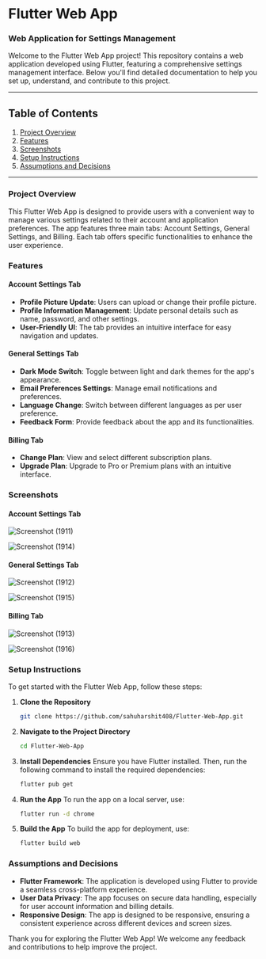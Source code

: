 # Flutter Web App

### Web Application for Settings Management

Welcome to the Flutter Web App project! This repository contains a web application developed using Flutter, featuring a comprehensive settings management interface. Below you'll find detailed documentation to help you set up, understand, and contribute to this project.

---

## Table of Contents

1. [Project Overview](#project-overview)
2. [Features](#features)
3. [Screenshots](#screenshots)
4. [Setup Instructions](#setup-instructions)
5. [Assumptions and Decisions](#assumptions-and-decisions)

---

### Project Overview

This Flutter Web App is designed to provide users with a convenient way to manage various settings related to their account and application preferences. The app features three main tabs: Account Settings, General Settings, and Billing. Each tab offers specific functionalities to enhance the user experience.

### Features

#### Account Settings Tab
- **Profile Picture Update**: Users can upload or change their profile picture.
- **Profile Information Management**: Update personal details such as name, password, and other settings.
- **User-Friendly UI**: The tab provides an intuitive interface for easy navigation and updates.

#### General Settings Tab
- **Dark Mode Switch**: Toggle between light and dark themes for the app's appearance.
- **Email Preferences Settings**: Manage email notifications and preferences.
- **Language Change**: Switch between different languages as per user preference.
- **Feedback Form**: Provide feedback about the app and its functionalities.

#### Billing Tab
- **Change Plan**: View and select different subscription plans.
- **Upgrade Plan**: Upgrade to Pro or Premium plans with an intuitive interface.

### Screenshots

#### Account Settings Tab

![Screenshot (1911)](https://github.com/user-attachments/assets/0c548f67-ca91-414c-a091-51a57a24da26)

![Screenshot (1914)](https://github.com/user-attachments/assets/b824bb81-8756-409f-8bf6-68ee7be0eeb7)

#### General Settings Tab

![Screenshot (1912)](https://github.com/user-attachments/assets/27080e7e-bac6-4a8d-9112-59c74bd66e5c)

![Screenshot (1915)](https://github.com/user-attachments/assets/02168b31-0025-4c7a-a7af-63ada9c933e3)

#### Billing Tab

![Screenshot (1913)](https://github.com/user-attachments/assets/8c6023d8-0c0e-47ab-b920-914c59d9f365)

![Screenshot (1916)](https://github.com/user-attachments/assets/53cfb729-4fb2-4fc3-a366-4ad042deb815)

### Setup Instructions

To get started with the Flutter Web App, follow these steps:

1. **Clone the Repository**
   ```bash
   git clone https://github.com/sahuharshit408/Flutter-Web-App.git
   ```

2. **Navigate to the Project Directory**
   ```bash
   cd Flutter-Web-App
   ```

3. **Install Dependencies**
   Ensure you have Flutter installed. Then, run the following command to install the required dependencies:
   ```bash
   flutter pub get
   ```

4. **Run the App**
   To run the app on a local server, use:
   ```bash
   flutter run -d chrome
   ```

5. **Build the App**
   To build the app for deployment, use:
   ```bash
   flutter build web
   ```

### Assumptions and Decisions

- **Flutter Framework**: The application is developed using Flutter to provide a seamless cross-platform experience.
- **User Data Privacy**: The app focuses on secure data handling, especially for user account information and billing details.
- **Responsive Design**: The app is designed to be responsive, ensuring a consistent experience across different devices and screen sizes.

Thank you for exploring the Flutter Web App! We welcome any feedback and contributions to help improve the project.
